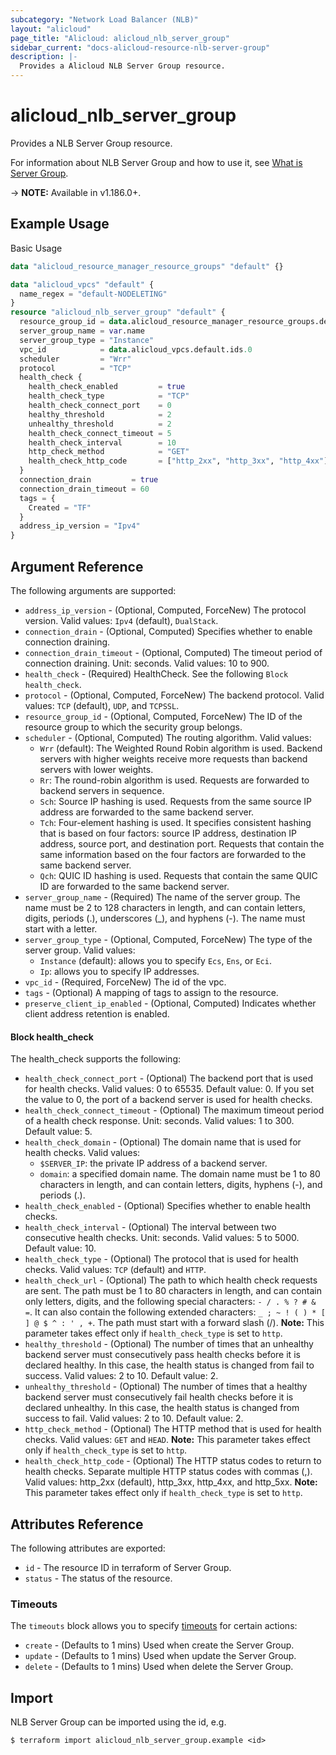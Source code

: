 ```yaml
---
subcategory: "Network Load Balancer (NLB)"
layout: "alicloud"
page_title: "Alicloud: alicloud_nlb_server_group"
sidebar_current: "docs-alicloud-resource-nlb-server-group"
description: |-
  Provides a Alicloud NLB Server Group resource.
---
```


# alicloud\_nlb\_server\_group

Provides a NLB Server Group resource.

For information about NLB Server Group and how to use it, see [What is Server Group](https://www.alibabacloud.com/help/en/server-load-balancer/latest/createservergroup-nlb).

-> **NOTE:** Available in v1.186.0+.

## Example Usage

Basic Usage

```terraform
data "alicloud_resource_manager_resource_groups" "default" {}

data "alicloud_vpcs" "default" {
  name_regex = "default-NODELETING"
}
resource "alicloud_nlb_server_group" "default" {
  resource_group_id = data.alicloud_resource_manager_resource_groups.default.ids.0
  server_group_name = var.name
  server_group_type = "Instance"
  vpc_id            = data.alicloud_vpcs.default.ids.0
  scheduler         = "Wrr"
  protocol          = "TCP"
  health_check {
    health_check_enabled         = true
    health_check_type            = "TCP"
    health_check_connect_port    = 0
    healthy_threshold            = 2
    unhealthy_threshold          = 2
    health_check_connect_timeout = 5
    health_check_interval        = 10
    http_check_method            = "GET"
    health_check_http_code       = ["http_2xx", "http_3xx", "http_4xx"]
  }
  connection_drain         = true
  connection_drain_timeout = 60
  tags = {
    Created = "TF"
  }
  address_ip_version = "Ipv4"
}
```

## Argument Reference

The following arguments are supported:

* `address_ip_version` - (Optional, Computed, ForceNew) The protocol version. Valid values: `Ipv4` (default), `DualStack`.
* `connection_drain` - (Optional, Computed) Specifies whether to enable connection draining.
* `connection_drain_timeout` - (Optional, Computed) The timeout period of connection draining. Unit: seconds. Valid values: 10 to 900.
* `health_check` - (Required) HealthCheck. See the following `Block health_check`.
* `protocol` - (Optional, Computed, ForceNew) The backend protocol. Valid values: `TCP` (default), `UDP`, and `TCPSSL`.
* `resource_group_id` - (Optional, Computed, ForceNew) The ID of the resource group to which the security group belongs.
* `scheduler` - (Optional, Computed) The routing algorithm. Valid values:
  - `Wrr` (default): The Weighted Round Robin algorithm is used. Backend servers with higher weights receive more requests than backend servers with lower weights.
  - `Rr`: The round-robin algorithm is used. Requests are forwarded to backend servers in sequence.
  - `Sch`: Source IP hashing is used. Requests from the same source IP address are forwarded to the same backend server.
  - `Tch`: Four-element hashing is used. It specifies consistent hashing that is based on four factors: source IP address, destination IP address, source port, and destination port. Requests that contain the same information based on the four factors are forwarded to the same backend server.
  - `Qch`: QUIC ID hashing is used. Requests that contain the same QUIC ID are forwarded to the same backend server.
* `server_group_name` - (Required) The name of the server group. The name must be 2 to 128 characters in length, and can contain letters, digits, periods (.), underscores (_), and hyphens (-). The name must start with a letter.
* `server_group_type` - (Optional, Computed, ForceNew) The type of the server group. Valid values:
  - `Instance` (default): allows you to specify `Ecs`, `Ens`, or `Eci`.
  - `Ip`: allows you to specify IP addresses.
* `vpc_id` - (Required, ForceNew) The id of the vpc.
* `tags` - (Optional) A mapping of tags to assign to the resource.
* `preserve_client_ip_enabled` - (Optional, Computed) Indicates whether client address retention is enabled.

#### Block health_check

The health_check supports the following: 

* `health_check_connect_port` - (Optional) The backend port that is used for health checks. Valid values: 0 to 65535. Default value: 0. If you set the value to 0, the port of a backend server is used for health checks.
* `health_check_connect_timeout` - (Optional) The maximum timeout period of a health check response. Unit: seconds. Valid values: 1 to 300. Default value: 5.
* `health_check_domain` - (Optional) The domain name that is used for health checks. Valid values:
  - `$SERVER_IP`: the private IP address of a backend server.
  - `domain`: a specified domain name. The domain name must be 1 to 80 characters in length, and can contain letters, digits, hyphens (-), and periods (.).
* `health_check_enabled` - (Optional) Specifies whether to enable health checks.
* `health_check_interval` - (Optional) The interval between two consecutive health checks. Unit: seconds. Valid values: 5 to 5000. Default value: 10.
* `health_check_type` - (Optional) The protocol that is used for health checks. Valid values: `TCP` (default) and `HTTP`.
* `health_check_url` - (Optional) The path to which health check requests are sent. The path must be 1 to 80 characters in length, and can contain only letters, digits, and the following special characters: `- / . % ? # & =`. It can also contain the following extended characters: `_ ; ~ ! ( ) * [ ] @ $ ^ : ' , +`. The path must start with a forward slash (/). **Note:** This parameter takes effect only if `health_check_type` is set to `http`.
* `healthy_threshold` - (Optional) The number of times that an unhealthy backend server must consecutively pass health checks before it is declared healthy. In this case, the health status is changed from fail to success. Valid values: 2 to 10. Default value: 2.
* `unhealthy_threshold` - (Optional) The number of times that a healthy backend server must consecutively fail health checks before it is declared unhealthy. In this case, the health status is changed from success to fail. Valid values: 2 to 10. Default value: 2.
* `http_check_method` - (Optional) The HTTP method that is used for health checks. Valid values: `GET` and `HEAD`. **Note:** This parameter takes effect only if `health_check_type` is set to `http`.
* `health_check_http_code` - (Optional) The HTTP status codes to return to health checks. Separate multiple HTTP status codes with commas (,). Valid values: http_2xx (default), http_3xx, http_4xx, and http_5xx. **Note:** This parameter takes effect only if `health_check_type` is set to `http`.

## Attributes Reference

The following attributes are exported:

* `id` - The resource ID in terraform of Server Group.
* `status` - The status of the resource.

### Timeouts

The `timeouts` block allows you to specify [timeouts](https://www.terraform.io/docs/configuration-0-11/resources.html#timeouts) for certain actions:

* `create` - (Defaults to 1 mins) Used when create the Server Group.
* `update` - (Defaults to 1 mins) Used when update the Server Group.
* `delete` - (Defaults to 1 mins) Used when delete the Server Group.

## Import

NLB Server Group can be imported using the id, e.g.

```
$ terraform import alicloud_nlb_server_group.example <id>
```